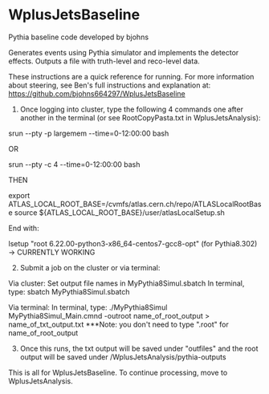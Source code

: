 # WplusJetsBaseline
Pythia baseline code developed by bjohns

Generates events using Pythia simulator and implements the detector effects.
Outputs a file with truth-level and reco-level data.

These instructions are a quick reference for running. For more information about steering, see Ben's full instructions and explanation at: https://github.com/bjohns664297/WplusJetsBaseline

1) Once logging into cluster, type the following 4 commands one after another in the terminal (or see RootCopyPasta.txt in WplusJetsAnalysis): 

srun --pty -p largemem --time=0-12:00:00 bash

OR

srun --pty -c 4 --time=0-12:00:00 bash

THEN 

export ATLAS_LOCAL_ROOT_BASE=/cvmfs/atlas.cern.ch/repo/ATLASLocalRootBase
source ${ATLAS_LOCAL_ROOT_BASE}/user/atlasLocalSetup.sh

End with:

lsetup "root 6.22.00-python3-x86_64-centos7-gcc8-opt"
(for Pythia8.302) -> CURRENTLY WORKING

2) Submit a job on the cluster or via terminal:

Via cluster:
Set output file names in MyPythia8Simul.sbatch
In terminal, type: sbatch MyPythia8Simul.sbatch

Via terminal: 
In terminal, type: ./MyPythia8Simul MyPythia8Simul_Main.cmnd -outroot name_of_root_output > name_of_txt_output.txt 
***Note: you don't need to type ".root" for name_of_root_output

3) Once this runs, the txt output will be saved under "outfiles" and the root output will be saved under /WplusJetsAnalysis/pythia-outputs

This is all for WplusJetsBaseline. To continue processing, move to WplusJetsAnalysis.
